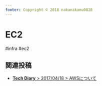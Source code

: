 ```yaml
---
footer: Copyright © 2018 nakanakamu0828
---
```

# EC2
#infra #ec2

## 関連投稿
* [<b>Tech Diary</b> &gt; 2017/04/18 &gt; AWSについて](/diary/2018-04-18.html#aws%E3%81%AB%E3%81%A4%E3%81%84%E3%81%A6) 
